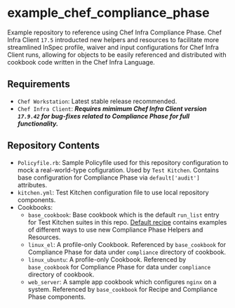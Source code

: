 # example_chef_compliance_phase

Example repository to reference using Chef Infra Compliance Phase.  Chef Infra Client `17.5` introducted new helpers and resources to facilitate more streamlined InSpec profile, waiver and input configurations for Chef Infra Client runs, allowing for objects to be easily referenced and distributed with cookbook code written in the Chef Infra Language.

## Requirements

- `Chef Workstation`: Latest stable release recommended.
- `Chef Infra Client`: ***Requires mimimum Chef Infra Client version `17.9.42` for bug-fixes related to Compliance Phase for full functionality.***

## Repository Contents

- `Policyfile.rb`: Sample Policyfile used for this repository configuration to mock a real-world-type cofiguration.  Used by `Test Kitchen`.  Contains base configuration for Compliance Phase via `default['audit']` attributes.
- `kitchen.yml`: Test Kitchen configuration file to use local repository components.
- Cookbooks:
  - `base_cookbook`: Base cookbook which is the default `run_list` entry for Test Kitchen suites in this repo.  [Default recipe](cookbooks/base_cookbook/recipes/default.rb) contains examples of different ways to use new Compliance Phase Helpers and Resources.
  - `linux_el`: A profile-only Cookbook.  Referenced by `base_cookbook` for Compliance Phase for data under `compliance` directory of cookbook.
  - `linux_ubuntu`: A profile-only Cookbook.  Referenced by `base_cookbook` for Compliance Phase for data under `compliance` directory of cookbook.
  - `web_server`: A sample app cookbook which configures `nginx` on a system.  Referenced by `base_cookbook` for Recipe and Compliance Phase components.
